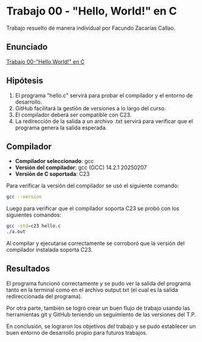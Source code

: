 # Trabajo 00 - "Hello, World!" en C

Trabajo resuelto de manera individual por Facundo Zacarías Callao.

## Enunciado
[Trabajo 00-"Hello,World!" en C](https://josemariasola.github.io/ssl/assignments/Ssl%20Assignments.pdf#page=23)

## Hipótesis
1. El programa "hello.c" servirá para probar el compilador y el entorno de desarrollo.
2. GitHub facilitará la gestión de versiones a lo largo del curso.
3. El compilador deberá ser compatible con C23.
4. La redirección de la salida a un archivo .txt servirá para verificar que el programa genera la salida esperada.

## Compilador

- **Compilador seleccionado**: gcc 
- **Versión del compilador**: gcc (GCC) 14.2.1 20250207
- **Versión de C soportada**: C23

Para verificar la versión del compilador se usó el siguiente comando:

```bash
gcc --version
```

Luego para verificar que el compilador soporta C23 se probó con los siguientes comandos:

```bash
gcc -std=c23 hello.c
./a.out
```

Al compilar y ejecutarse correctamente se corroboró que la versión del compilador instalada soporta C23.

## Resultados

El programa funcionó correctamente y se pudo ver la salida del programa tanto en la terminal como en el archivo output.txt (el cual es la salida redireccionada del programa).

Por otra parte, también se logró crear un buen flujo de trabajo usando las herramientas git y GitHub teniendo un seguimiento de las versiones del T.P.

En conclusión, se lograron los objetivos del trabajo y se pudo establecer un buen entorno de desarrollo propio para futuros trabajos.
